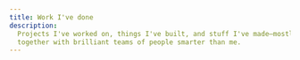 ```yaml
---
title: Work I've done
description:
  Projects I've worked on, things I've built, and stuff I've made—mostly
  together with brilliant teams of people smarter than me.
---
```

